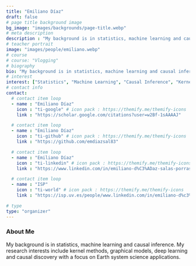 ```yaml
---
title: "Emiliano Díaz"
draft: false
# page title background image
bg_image: "images/backgrounds/page-title.webp"
# meta description
description : "My background is in statistics, machine learning and causal inference. My research interests include kernel methods, graphical models, deep learning and causal discovery with a focus on Earth system science applications."
# teacher portrait
image: "images/people/emiliano.webp"
# course
# course: "Vlogging"
# biography
bio: "My background is in statistics, machine learning and causal inference. My research interests include kernel methods, graphical models, deep learning and causal discovery with a focus on Earth system science applications."
# interest
interest: ["Statistics", "Machine Learning", "Causal Inference", "Kernel Methods", "Graphical Models", "Deep Learning", "Causal Discovery", "Earth System Science Applications"]
# contact info
contact:
  # contact item loop
  - name : "Emiliano Díaz"
    icon : "ti-google" # icon pack : https://themify.me/themify-icons
    link : "https://scholar.google.com/citations?user=w2Bf-1sAAAAJ"

  # contact item loop
  - name : "Emiliano Díaz"
    icon : "ti-github" # icon pack : https://themify.me/themify-icons
    link : "https://github.com/emdiazsal83"

  # contact item loop
  - name : "Emiliano Díaz"
    icon : "ti-linkedin" # icon pack : https://themify.me/themify-icons
    link : "https://www.linkedin.com/in/emiliano-d%C3%ADaz-salas-porras"

  # contact item loop
  - name : "ISP"
    icon : "ti-world" # icon pack : https://themify.me/themify-icons
    link : "https://isp.uv.es/people/www.linkedin.com/in/emiliano-d%c3%adaz-salas-porras"

# type
type: "organizer"
---
```


### About Me

My background is in statistics, machine learning and causal inference. My research interests include kernel methods, graphical models, deep learning and causal discovery with a focus on Earth system science applications.